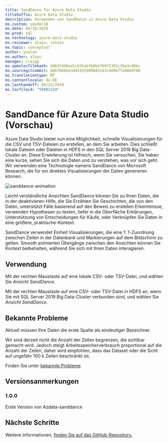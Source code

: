 ```yaml
---
title: SandDance für Azure Data Studio
titleSuffix: Azure Data Studio
description: Verwenden von SandDance in Azure Data Studio
ms.custom: seodec18
ms.date: 04/18/2019
ms.prod: sql
ms.technology: azure-data-studio
ms.reviewer: alayu; sstein
ms.topic: conceptual
author: yualan
ms.author: alayu
manager: craigg
ms.openlocfilehash: dd63f490ed1c635abfb6bef6972363cfba3c96bc
ms.sourcegitcommit: 8d6fb6bbe3491925909b83103c409effa006df88
ms.translationtype: MT
ms.contentlocale: de-DE
ms.lasthandoff: 04/22/2019
ms.locfileid: "59981234"
---
```

# <a name="sanddance-for-azure-data-studio-preview"></a>SandDance für Azure Data Studio (Vorschau)
Azure Data Studio bietet nun eine Möglichkeit, schnelle Visualisierungen für die CSV und TSV-Dateien zu erstellen, an dem Sie arbeiten. Dies schließt lokale Dateien oder Dateien in HDFS in den SQL Server 2019 Big Data-Cluster an. Diese Erweiterung ist hilfreich, wenn Sie versuchen, Sie haben eine kurze, sehen Sie sich die Daten und zu verstehen, was vor sich geht. Wir verwenden eine Technologie namens SandDance von Microsoft Research, die für ein direktes Visualisierungen der Daten generieren können.

![sanddance-animation](https://user-images.githubusercontent.com/11507384/54236654-52d42800-44d1-11e9-859e-6c5d297a46d2.gif)

Leicht verständliche Ansichten SandDance können Sie zu Ihren Daten, die in der deaktivieren-Hilfe, die Sie Erzählen Sie Geschichten, die von den Daten, unterstützt Fälle basierend auf den Beweis zu erstellen Erkenntnisse, verwenden Hypothesen zu testen, tiefer in die Oberfläche Erklärungen, Unterstützung von Entscheidungen für Käufe, oder Verknüpfen Sie Daten in eine größere, praktische-Kontext.

SandDance verwendet Einheit Visualisierungen, die eine 1: 1-Zuordnung zwischen Zeilen in der Datenbank und Markierungen auf dem Bildschirm zu gelten.
Smooth animierten Übergänge zwischen den Ansichten können Sie Kontext beibehalten, während Sie sich mit Ihren Daten interagieren.

## <a name="usage"></a>Verwendung

Mit der rechten Maustaste auf eine lokale CSV- oder TSV-Datei, und wählen Sie *Ansicht SandDance*.

Mit der rechten Maustaste auf eine CSV- oder TSV-Datei in HDFS an, wenn Sie mit SQL Server 2019 Big Data-Cluster verbunden sind, und wählen Sie *Ansicht SandDance*.

## <a name="known-issues"></a>Bekannte Probleme

Aktuell müssen Ihre Daten die erste Spalte als eindeutiger Bezeichner.

Wir sind derzeit nicht die Anzahl der Zeilen begrenzen, die sichtbar gemacht wird. Jedoch steigt Arbeitsspeicherverbrauch proportional auf die Anzahl der Zeilen, daher wird empfohlen, dass das Dataset oder die Sicht auf ungefähr 100 k Zeilen beschränkt ist.

Finden Sie unter [bekannte Probleme](https://microsoft.github.io/SandDance/#known-issues)

## <a name="release-notes"></a>Versionsanmerkungen

### <a name="100"></a>1.0.0

Erste Version von Azdata-sanddance

## <a name="next-steps"></a>Nächste Schritte
Weitere Informationen, [finden Sie auf das GitHub-Repository.](https://github.com/Microsoft/SandDance)